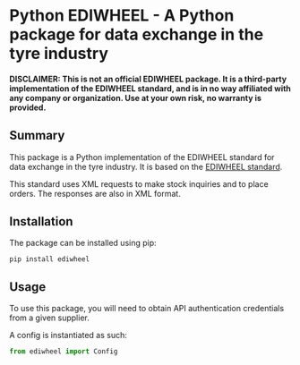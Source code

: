 # Python EDIWHEEL - A Python package for data exchange in the tyre industry
#### DISCLAIMER: This is not an official EDIWHEEL package. It is a third-party implementation of the EDIWHEEL standard, and is in no way affiliated with any company or organization. Use at your own risk, no warranty is provided.


## Summary
This package is a Python implementation of the EDIWHEEL standard for data exchange in the tyre industry. It is based on the [EDIWHEEL standard](https://www.ediwheel.net/).

This standard uses XML requests to make stock inquiries and to place orders. The responses are also in XML format.

## Installation
The package can be installed using pip:
```
pip install ediwheel
```

## Usage
To use this package, you will need to obtain API authentication credentials from a given supplier.

A config is instantiated as such:
```python
from ediwheel import Config


